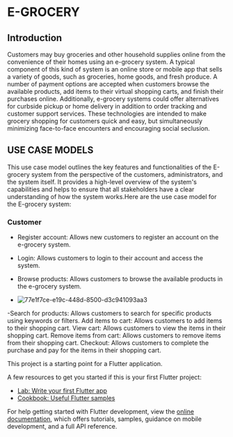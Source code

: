 # E-GROCERY
## Introduction
Customers may buy groceries and other household supplies online from the convenience of their homes using an e-grocery system. A typical component of this kind of system is an online store or mobile app that sells a variety of goods, such as groceries, home goods, and fresh produce. A number of payment options are accepted when customers browse the available products, add items to their virtual shopping carts, and finish their purchases online. Additionally, e-grocery systems could offer alternatives for curbside pickup or home delivery in addition to order tracking and customer support services. These technologies are intended to make grocery shopping for customers quick and easy, but simultaneously minimizing face-to-face encounters and encouraging social seclusion.

## USE CASE MODELS
This use case model outlines the key features and functionalities of the  E-grocery system from the perspective of the customers, administrators, and the system itself. It provides a high-level overview of the system's capabilities and helps to ensure that all stakeholders have a clear understanding of how the system works.Here are the use case model for the E-grocery system:

### Customer

- Register account: Allows new customers to register an account on the e-grocery system.

- Login: Allows customers to login to their account and access the system.
- Browse products: Allows customers to browse the available products in the e-grocery system.
- ![77e1f7ce-e19c-448d-8500-d3c941093aa3](https://github.com/Kumopascaline/E-Grocery/assets/75366612/45981b78-2812-49f5-aecd-6f8c5a7a54f7)

-Search for products: Allows customers to search for specific products using keywords or filters.
Add items to cart: Allows customers to add items to their shopping cart.
View cart: Allows customers to view the items in their shopping cart.
Remove items from cart: Allows customers to remove items from their shopping cart.
Checkout: Allows customers to complete the purchase and pay for the items in their shopping cart.

This project is a starting point for a Flutter application.

A few resources to get you started if this is your first Flutter project:

- [Lab: Write your first Flutter app](https://docs.flutter.dev/get-started/codelab)
- [Cookbook: Useful Flutter samples](https://docs.flutter.dev/cookbook)

For help getting started with Flutter development, view the
[online documentation](https://docs.flutter.dev/), which offers tutorials,
samples, guidance on mobile development, and a full API reference.
